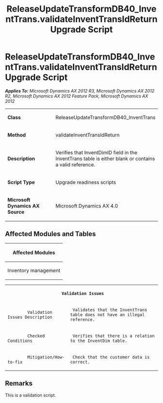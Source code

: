 ﻿---
title: ReleaseUpdateTransformDB40_InventTrans.validateInventTransIdReturn Upgrade Script
TOCTitle: ReleaseUpdateTransformDB40_InventTrans.validateInventTransIdReturn Upgrade Script
ms:assetid: 62b617fb-f662-a2a9-2c13-6a17ff761181
ms:mtpsurl: https://msdn.microsoft.com/en-us/library/JJ719133(v=AX.60)
ms:contentKeyID: 49708672
ms.date: 05/18/2015
mtps_version: v=AX.60
---

# ReleaseUpdateTransformDB40\_InventTrans.validateInventTransIdReturn Upgrade Script 


_**Applies To:** Microsoft Dynamics AX 2012 R3, Microsoft Dynamics AX 2012 R2, Microsoft Dynamics AX 2012 Feature Pack, Microsoft Dynamics AX 2012_

<table>
<colgroup>
<col style="width: 50%" />
<col style="width: 50%" />
</colgroup>
<tbody>
<tr class="odd">
<td><p><strong>Class</strong></p></td>
<td><p>ReleaseUpdateTransformDB40_InventTrans</p></td>
</tr>
<tr class="even">
<td><p><strong>Method</strong></p></td>
<td><p>validateInventTransIdReturn</p></td>
</tr>
<tr class="odd">
<td><p><strong>Description</strong></p></td>
<td><p>Verifies that InventDimID field in the InventTrans table is either blank or contains a valid reference.</p></td>
</tr>
<tr class="even">
<td><p><strong>Script Type</strong></p></td>
<td><p>Upgrade readiness scripts</p></td>
</tr>
<tr class="odd">
<td><p><strong>Microsoft Dynamics AX Source</strong></p></td>
<td><p>Microsoft Dynamics AX 4.0</p></td>
</tr>
</tbody>
</table>


## Affected Modules and Tables

<table>
<colgroup>
<col style="width: 100%" />
</colgroup>
<thead>
<tr class="header">
<th><p>Affected Modules</p></th>
</tr>
</thead>
<tbody>
<tr class="odd">
<td><p>Inventory management</p></td>
</tr>
</tbody>
</table>


<table xmlns="http://www.w3.org/1999/xhtml">
              <tr><th colspan="2">
		
   <p>
   
	 Validation Issues
  </p>
  </th></tr>
              <tr><td>
		
   <p>
   
	 
            Validation Issues Description
          
  </p>
  </td><td>
		
   <p>
   
	 Validates that the InventTrans table does not have an illegal reference.
  </p>
  </td></tr>
              <tr><td>
		
   <p>
   
	 
            Checked Conditions
          
  </p>
  </td><td>
		
   <p>
   
	 Verifies that there is a relation to the InventDim table.
  </p>
  </td></tr>
              <tr><td>
		
   <p>
   
	 
            Mitigation/How-to-fix
          
  </p>
  </td><td>
		
   <p>
   
	 Check that the customer data is correct.
  </p>
  </td></tr>
            </table>


## Remarks

This is a validation script.

  


